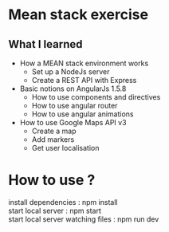 # Mean stack exercise

## What I learned

- How a MEAN stack environment works
  - Set up a NodeJs server
  - Create a REST API with Express
- Basic notions on AngularJs 1.5.8
  - How to use components and directives
  - How to use angular router
  - How to use angular animations
- How to use Google Maps API v3
  - Create a map
  - Add markers
  - Get user localisation

# How to use ?

install dependencies : npm install  
start local server : npm start  
start local server watching files : npm run dev
